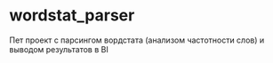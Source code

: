 # wordstat_parser
Пет проект с парсингом вордстата (анализом частотности слов) и выводом результатов в BI
